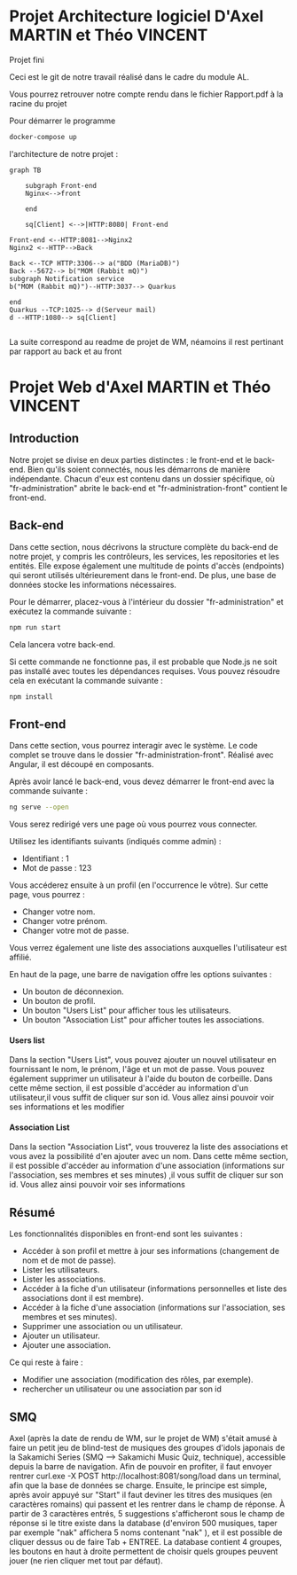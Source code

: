 # Projet Architecture logiciel D'Axel MARTIN et Théo VINCENT
Projet fini

Ceci est le git de notre travail réalisé dans le cadre du module AL.

Vous pourrez retrouver notre compte rendu dans le fichier Rapport.pdf à la racine du projet

Pour démarrer le programme 
```bash
docker-compose up
```

l'architecture de notre projet :
```mermaid
graph TB

    subgraph Front-end
    Nginx<-->front
        
    end

    sq[Client] <-->|HTTP:8080| Front-end

Front-end <--HTTP:8081-->Nginx2    
Nginx2 <--HTTP-->Back

Back <--TCP HTTP:3306--> a("BDD (MariaDB)")
Back --5672--> b("MOM (Rabbit mQ)")
subgraph Notification service
b("MOM (Rabbit mQ)")--HTTP:3037--> Quarkus

end
Quarkus --TCP:1025--> d(Serveur mail)
d --HTTP:1080--> sq[Client]


```

La suite correspond au readme de projet de WM, néamoins il rest pertinant par rapport au back et au front

# Projet Web d'Axel MARTIN et Théo VINCENT

## Introduction
Notre projet se divise en deux parties distinctes : le front-end et le back-end. Bien qu'ils soient connectés, nous les démarrons de manière indépendante. Chacun d'eux est contenu dans un dossier spécifique, où "fr-administration" abrite le back-end et "fr-administration-front" contient le front-end.

## Back-end
Dans cette section, nous décrivons la structure complète du back-end de notre projet, y compris les contrôleurs, les services, les repositories et les entités. Elle expose également une multitude de points d'accès (endpoints) qui seront utilisés ultérieurement dans le front-end. De plus, une base de données stocke les informations nécessaires.

Pour le démarrer, placez-vous à l'intérieur du dossier "fr-administration" et exécutez la commande suivante :

```bash
npm run start
```

Cela lancera votre back-end.

Si cette commande ne fonctionne pas, il est probable que Node.js ne soit pas installé avec toutes les dépendances requises. Vous pouvez résoudre cela en exécutant la commande suivante :
```bash
npm install
```

## Front-end

Dans cette section, vous pourrez interagir avec le système. Le code complet se trouve dans le dossier "fr-administration-front". Réalisé avec Angular, il est découpé en composants.

Après avoir lancé le back-end, vous devez démarrer le front-end avec la commande suivante :

```bash
ng serve --open
```
Vous serez redirigé vers une page où vous pourrez vous connecter.

Utilisez les identifiants suivants (indiqués comme admin) :

* Identifiant : 1
* Mot de passe : 123

Vous accéderez ensuite à un profil (en l'occurrence le vôtre). Sur cette page, vous pourrez :

* Changer votre nom.
* Changer votre prénom.
* Changer votre mot de passe.

Vous verrez également une liste des associations auxquelles l'utilisateur est affilié.

En haut de la page, une barre de navigation offre les options suivantes :

* Un bouton de déconnexion.
* Un bouton de profil.
* Un bouton "Users List" pour afficher tous les utilisateurs.
* Un bouton "Association List" pour afficher toutes les associations.

#### Users list
Dans la section "Users List", vous pouvez ajouter un nouvel utilisateur en fournissant le nom, le prénom, l'âge et un mot de passe. Vous pouvez également supprimer un utilisateur à l'aide du bouton de corbeille.
Dans cette même section, il est possible d'accéder au information d'un utilisateur,il vous suffit de cliquer sur son id. Vous allez ainsi pouvoir voir ses informations et les modifier

#### Association List
Dans la section "Association List", vous trouverez la liste des associations et vous avez la possibilité d'en ajouter avec un nom.
Dans cette même section, il est possible d'accéder au information d'une association (informations sur l'association, ses membres et ses minutes) ,il vous suffit de cliquer sur son id. Vous allez ainsi pouvoir voir ses informations

## Résumé

Les fonctionnalités disponibles en front-end sont les suivantes :

* Accéder à son profil et mettre à jour ses informations (changement de nom et de mot de passe).
* Lister les utilisateurs.
* Lister les associations.
* Accéder à la fiche d'un utilisateur (informations personnelles et liste des associations dont il est membre).
* Accéder à la fiche d'une association (informations sur l'association, ses membres et ses minutes).
* Supprimer une association ou un utilisateur.
* Ajouter un utilisateur.
* Ajouter une association.

Ce qui reste à faire :

* Modifier une association (modification des rôles, par exemple).
* rechercher un utilisateur ou une association par son id

## SMQ

Axel (après la date de rendu de WM, sur le projet de WM) s'était amusé à faire un petit jeu de blind-test de musiques des groupes d'idols japonais de la Sakamichi Series (SMQ --> Sakamichi Music Quiz, technique), accessible depuis la barre de navigation.
Afin de pouvoir en profiter, il faut envoyer rentrer curl.exe -X POST http://localhost:8081/song/load dans un terminal, afin que la base de données se charge. Ensuite, le principe est simple, après avoir appuyé sur "Start" il faut deviner les titres des musiques (en caractères romains) qui passent et les rentrer dans le champ de réponse. À partir de 3 caractères entrés, 5 suggestions s'afficheront sous le champ de réponse si le titre existe dans la database (d'environ 500 musiques, taper par exemple "nak" affichera 5 noms contenant "nak" ), et il est possible de cliquer dessus ou de faire Tab + ENTREE.
La database contient 4 groupes, les boutons en haut à droite permettent de choisir quels groupes peuvent jouer (ne rien cliquer met tout par défaut).